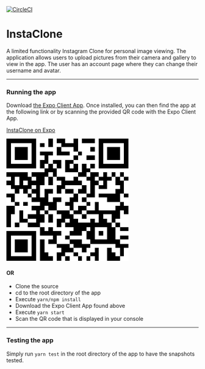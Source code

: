 [![CircleCI](https://circleci.com/gh/alburdette619/InstaClone/tree/master.svg?style=svg)](https://circleci.com/gh/alburdette619/InstaClone/tree/master)

# InstaClone

A limited functionality Instagram Clone for personal image viewing. The application allows users to upload pictures from their camera and gallery to view in the app. The user has an account page where they can change their username and avatar.

---

### Running the app

Download [the Expo Client App](http://onelink.to/jcpnyt). Once installed, you can then find the app at the following link or by scanning the provided QR code with the Expo Client App.

[InstaClone on Expo](https://expo.io/@alburdet619/instaclone)

![QR]

[qr]: ./resources/images/expo_qr.png

#### OR

* Clone the source
* cd to the root directory of the app
* Execute `yarn/npm install`
* Download the Expo Client App found above
* Execute `yarn start`
* Scan the QR code that is displayed in your console

---

### Testing the app

Simply run `yarn test` in the root directory of the app to have the snapshots tested.
